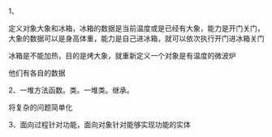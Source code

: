 1、

定义对象大象和冰箱，冰箱的数据是当前温度或是已经有大象，能力是开门关门，大象的数据可以是身高体重，能力是自己进冰箱，就可以依次执行开门进冰箱关门

冰箱是不能加热，目的是烤大象，就重新定义一个对象是有温度的微波炉



他们有各自的数据





2、一堆方法函数。类。一堆类。继承。

将复杂的问题简单化



3、面向过程针对功能，面向对象针对能够实现功能的实体